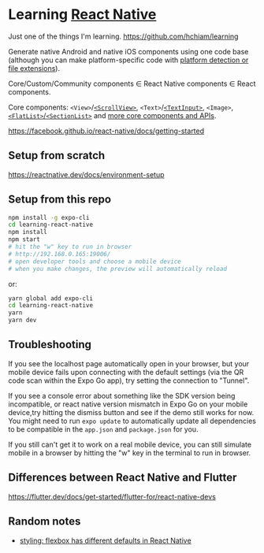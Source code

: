 # Learning [React Native](https://facebook.github.io/react-native)

Just one of the things I'm learning. <https://github.com/hchiam/learning>

Generate native Android and native iOS components using one code base (although you can make platform-specific code with [platform detection or file extensions](https://reactnative.dev/docs/platform-specific-code)).

Core/Custom/Community components ∈ React Native components ∈ React components.

Core components: `<View>`/[`<ScrollView>`](https://reactnative.dev/docs/using-a-scrollview), `<Text>`/[`<TextInput>`](https://reactnative.dev/docs/handling-text-input), `<Image>`, [`<FlatList>`/`<SectionList>`](https://reactnative.dev/docs/using-a-listview) and [more core components and APIs](https://reactnative.dev/docs/components-and-apis).

<https://facebook.github.io/react-native/docs/getting-started>

## Setup from scratch

<https://reactnative.dev/docs/environment-setup>

## Setup from this repo

```bash
npm install -g expo-cli
cd learning-react-native
npm install
npm start
# hit the "w" key to run in browser
# http://192.168.0.165:19006/
# open developer tools and choose a mobile device
# when you make changes, the preview will automatically reload
```

or:

```bash
yarn global add expo-cli
cd learning-react-native
yarn
yarn dev
```

## Troubleshooting

If you see the localhost page automatically open in your browser, but your mobile device fails upon connecting with the default settings (via the QR code scan within the Expo Go app), try setting the connection to "Tunnel".

If you see a console error about something like the SDK version being incompatible, or react native version mismatch in Expo Go on your mobile device,try hitting the dismiss button and see if the demo still works for now. You might need to run `expo update` to automatically update all dependencies to be compatible in the `app.json` and `package.json` for you.

If you still can't get it to work on a real mobile device, you can still simulate mobile in a browser by hitting the "w" key in the terminal to run in browser.

## Differences between React Native and Flutter

<https://flutter.dev/docs/get-started/flutter-for/react-native-devs>

## Random notes

- [styling: flexbox has different defaults in React Native](https://reactnative.dev/docs/flexbox)
